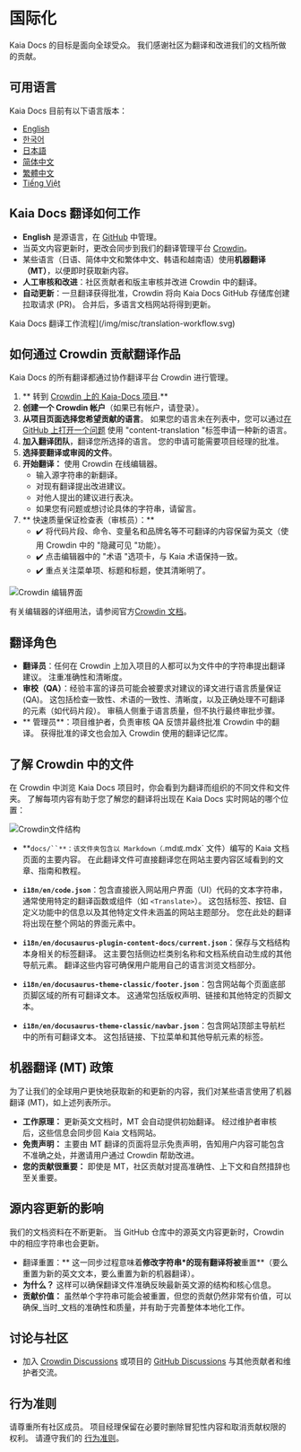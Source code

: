# 国际化

Kaia Docs 的目标是面向全球受众。 我们感谢社区为翻译和改进我们的文档所做的贡献。

## 可用语言

Kaia Docs 目前有以下语言版本：

 - [English](https://docs.kaia.io/)
 - [한국어](https://docs.kaia.io/ko/)
 - [日本語](https://docs.kaia.io/ja/)
 - [简体中文](https://docs.kaia.io/zh-CN/)
 - [繁體中文](https://docs.kaia.io/zh-TW/)
 - [Tiếng Việt](https://docs.kaia.io/vi/)

## Kaia Docs 翻译如何工作

 - **English** 是源语言，在 [GitHub](https://github.com/kaiachain/kaia-docs) 中管理。
 - 当英文内容更新时，更改会同步到我们的翻译管理平台 [Crowdin](https://crowdin.com/project/kaia-docs)。
 - 某些语言（日语、简体中文和繁体中文、韩语和越南语）使用**机器翻译（MT）**，以便即时获取新内容。
 - **人工审核和改进**：社区贡献者和版主审核并改进 Crowdin 中的翻译。
 - **自动更新**：一旦翻译获得批准，Crowdin 将向 Kaia Docs GitHub 存储库创建拉取请求 (PR)。 合并后，多语言文档网站将得到更新。

Kaia Docs 翻译工作流程](/img/misc/translation-workflow.svg)

## 如何通过 Crowdin 贡献翻译作品

Kaia Docs 的所有翻译都通过协作翻译平台 Crowdin 进行管理。

1. \*\* 转到 [Crowdin 上的 Kaia-Docs 项目](https://crowdin.com/project/kaia-docs).\*\*
2. **创建一个 Crowdin 帐户**（如果已有帐户，请登录）。
3. **从项目页面选择您希望贡献的语言**。 如果您的语言未在列表中，您可以通过[在 GitHub 上打开一个问题](https://github.com/kaiachain/kaia-docs/issues/new?assignees=&labels=content-translation&template=feature_request.md&title=%5BLang%20Request%5D%3A%20Add%20\[Your%20Language]) 使用 "content-translation "标签申请一种新的语言。
4. **加入翻译团队**，翻译您所选择的语言。 您的申请可能需要项目经理的批准。
5. **选择要翻译或审阅的文件**。
6. **开始翻译：** 使用 Crowdin 在线编辑器。
    - 输入源字符串的新翻译。
    - 对现有翻译提出改进建议。
    - 对他人提出的建议进行表决。
    - 如果您有问题或想讨论具体的字符串，请留言。
7. \*\* 快速质量保证检查表（审核员）：\*\*
    - ✔️ 将代码片段、命令、变量名和品牌名等不可翻译的内容保留为英文（使用 Crowdin 中的 "隐藏可见 "功能）。
    - ✔️ 点击编辑器中的 "术语 "选项卡，与 Kaia 术语保持一致。
    - ✔️ 重点关注菜单项、标题和标题，使其清晰明了。

![Crowdin 编辑界面](/img/misc/crowdin-editor.png)

有关编辑器的详细用法，请参阅官方[Crowdin 文档](https://support.crowdin.com/online-editor/)。

## 翻译角色

 - **翻译员**：任何在 Crowdin 上加入项目的人都可以为文件中的字符串提出翻译建议。 注重准确性和清晰度。
 - **审校（QA）**：经验丰富的译员可能会被要求对建议的译文进行语言质量保证 (QA)。 这包括检查一致性、术语的一致性、清晰度，以及正确处理不可翻译的元素（如代码片段）。 审稿人侧重于语言质量，但不执行最终审批步骤。
 - \*\* 管理员\*\*：项目维护者，负责审核 QA 反馈并最终批准 Crowdin 中的翻译。 获得批准的译文也会加入 Crowdin 使用的翻译记忆库。

## 了解 Crowdin 中的文件

在 Crowdin 中浏览 Kaia Docs 项目时，你会看到为翻译而组织的不同文件和文件夹。 了解每项内容有助于您了解您的翻译将出现在 Kaia Docs 实时网站的哪个位置：

![Crowdin文件结构](/img/misc/crowdin-dashboard.png)

 - \*\*`docs/``**：该文件夹包含以 Markdown（`.md`或`.mdx\` 文件）编写的 Kaia 文档页面的主要内容。 在此翻译文件可直接翻译您在网站主要内容区域看到的文章、指南和教程。

 - **`i18n/en/code.json`**：包含直接嵌入网站用户界面（UI）代码的文本字符串，通常使用特定的翻译函数或组件（如 `<Translate>`）。 这包括标签、按钮、自定义功能中的信息以及其他特定文件未涵盖的网站主题部分。 您在此处的翻译将出现在整个网站的界面元素中。

 - **`i18n/en/docusaurus-plugin-content-docs/current.json`**：保存与文档结构本身相关的标签翻译。 这主要包括侧边栏类别名称和文档系统自动生成的其他导航元素。 翻译这些内容可确保用户能用自己的语言浏览文档部分。

 - **`i18n/en/docusaurus-theme-classic/footer.json`**：包含网站每个页面底部页脚区域的所有可翻译文本。 这通常包括版权声明、链接和其他特定的页脚文本。

 - **`i18n/en/docusaurus-theme-classic/navbar.json`**：包含网站顶部主导航栏中的所有可翻译文本。 这包括链接、下拉菜单和其他导航元素的标签。

## 机器翻译 (MT) 政策

为了让我们的全球用户更快地获取新的和更新的内容，我们对某些语言使用了机器翻译 (MT)，如上述列表所示。

 - **工作原理：** 更新英文文档时，MT 会自动提供初始翻译。 经过维护者审核后，这些信息会同步回 Kaia 文档网站。
 - **免责声明：** 主要由 MT 翻译的页面将显示免责声明，告知用户内容可能包含不准确之处，并邀请用户通过 Crowdin 帮助改进。
 - **您的贡献很重要：** 即使是 MT，社区贡献对提高准确性、上下文和自然措辞也至关重要。

## 源内容更新的影响

我们的文档资料在不断更新。 当 GitHub 仓库中的源英文内容更新时，Crowdin 中的相应字符串也会更新。

 - 翻译重置：\*\* 这一同步过程意味着**修改字符串\*的现有翻译将被**重置\*\*（要么重置为新的英文文本，要么重置为新的机器翻译）。
 - **为什么？** 这样可以确保翻译文件准确反映最新英文源的结构和核心信息。
 - **贡献价值：** 虽然单个字符串可能会被重置，但您的贡献仍然非常有价值，可以确保_当时_文档的准确性和质量，并有助于完善整体本地化工作。

## 讨论与社区

 - 加入 [Crowdin Discussions](https://crowdin.com/project/kaia-docs/discussions) 或项目的 [GitHub Discussions](https://github.com/kaiachain/kaia-docs/discussions) 与其他贡献者和维护者交流。

## 行为准则

请尊重所有社区成员。 项目经理保留在必要时删除冒犯性内容和取消贡献权限的权利。 请遵守我们的 [行为准则](https://github.com/kaiachain/kaia-docs/blob/main/code-of-conduct.md)。